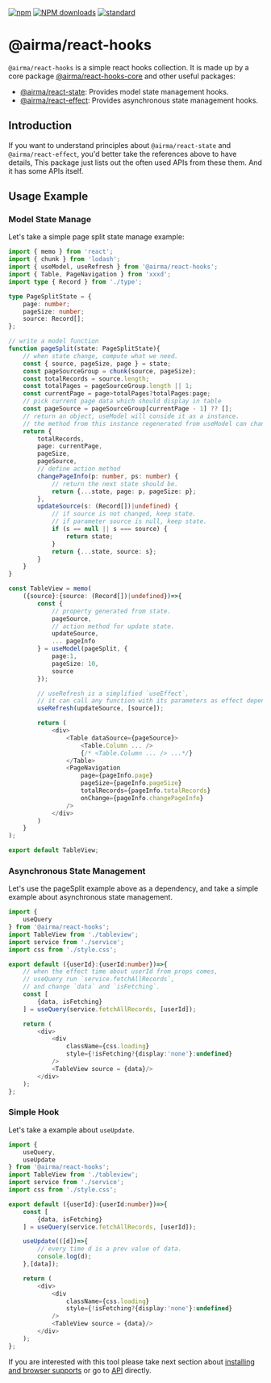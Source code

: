 [![npm][npm-image]][npm-url]
[![NPM downloads][npm-downloads-image]][npm-url]
[![standard][standard-image]][standard-url]

[npm-image]: https://img.shields.io/npm/v/%40airma/react-hooks.svg?style=flat-square
[npm-url]: https://www.npmjs.com/package/%40airma/react-hooks
[standard-image]: https://img.shields.io/badge/code%20style-standard-brightgreen.svg?style=flat-square
[standard-url]: http://npm.im/standard
[npm-downloads-image]: https://img.shields.io/npm/dm/%40airma/react-hooks.svg?style=flat-square

# @airma/react-hooks

`@airma/react-hooks` is a simple react hooks collection. It is made up by a core package [@airma/react-hooks-core](https://www.npmjs.com/package/@airma/react-hooks-core) and other useful packages: 

* [@airma/react-state](/react-state/index.md): Provides model state management hooks.
* [@airma/react-effect](/react-effect/index.md): Provides asynchronous state management hooks.

## Introduction

If you want to understand principles about `@airma/react-state` and `@airma/react-effect`, you'd better take the references above to have details, This package just lists out the often used APIs from these them. And it has some APIs itself.

## Usage Example

### Model State Manage

Let's take a simple page split state manage example:

```ts
import { memo } from 'react';
import { chunk } from 'lodash';
import { useModel, useRefresh } from '@airma/react-hooks';
import { Table, PageNavigation } from 'xxxd';
import type { Record } from './type';

type PageSplitState = {
    page: number;
    pageSize: number;
    source: Record[];
};

// write a model function
function pageSplit(state: PageSplitState){
    // when state change, compute what we need.
    const { source, pageSize, page } = state;
    const pageSourceGroup = chunk(source, pageSize);
    const totalRecords = source.length;
    const totalPages = pageSourceGroup.length || 1;
    const currentPage = page>totalPages?totalPages:page;
    // pick current page data which should display in table
    const pageSource = pageSourceGroup[currentPage - 1] ?? [];
    // return an object, useModel will conside it as a instance.
    // the method from this instance regenerated from useModel can change state, and recall model function with newst state.
    return {
        totalRecords,
        page: currentPage,
        pageSize,
        pageSource,
        // define action method
        changePageInfo(p: number, ps: number) {
            // return the next state should be.
            return {...state, page: p, pageSize: p};
        },
        updateSource(s: (Record[])|undefined) {
            // if source is not changed, keep state.
            // if parameter source is null, keep state.
            if (s == null || s === source) {
                return state;
            }
            return {...state, source: s};
        }
    }
}

const TableView = memo(
    ({source}:{source: (Record[])|undefined})=>{
        const {
            // property generated from state.
            pageSource,
            // action method for update state.
            updateSource,
            ... pageInfo
        } = useModel(pageSplit, {
            page:1, 
            pageSize: 10, 
            source
        });

        // useRefresh is a simplified `useEffect`,
        // it can call any function with its parameters as effect dependencies.
        useRefresh(updateSource, [source]);

        return (
            <div>
                <Table dataSource={pageSource}>
                    <Table.Column ... />
                    {/* <Table.Column ... /> ...*/}
                </Table>
                <PageNavigation 
                    page={pageInfo.page} 
                    pageSize={pageInfo.pageSize}
                    totalRecords={pageInfo.totalRecords}
                    onChange={pageInfo.changePageInfo}
                />
            </div>
        )
    }
);

export default TableView;
```

### Asynchronous State Management

Let's use the pageSplit example above as a dependency, and take a simple example about asynchronous state management.

```ts
import { 
    useQuery
} from '@airma/react-hooks';
import TableView from './tableview';
import service from './service';
import css from './style.css';

export default ({userId}:{userId:number})=>{
    // when the effect time about userId from props comes,
    // useQuery run `service.fetchAllRecords`,
    // and change `data` and `isFetching`.
    const [ 
        {data, isFetching} 
    ] = useQuery(service.fetchAllRecords, [userId]);

    return (
        <div>
            <div 
                className={css.loading} 
                style={!isFetching?{display:'none'}:undefined} 
            />
            <TableView source = {data}/>
        </div>
    );
};
```

### Simple Hook

Let's take a example about `useUpdate`.

```ts
import { 
    useQuery,
    useUpdate
} from '@airma/react-hooks';
import TableView from './tableview';
import service from './service';
import css from './style.css';

export default ({userId}:{userId:number})=>{
    const [ 
        {data, isFetching} 
    ] = useQuery(service.fetchAllRecords, [userId]);

    useUpdate(([d])=>{
        // every time d is a prev value of data.
        console.log(d);
    },[data]);

    return (
        <div>
            <div 
                className={css.loading} 
                style={!isFetching?{display:'none'}:undefined} 
            />
            <TableView source = {data}/>
        </div>
    );
};
```

If you are interested with this tool please take next section about [installing and browser supports](/react-hooks/install.md) or go to [API](/react-hooks/api.md) directly.